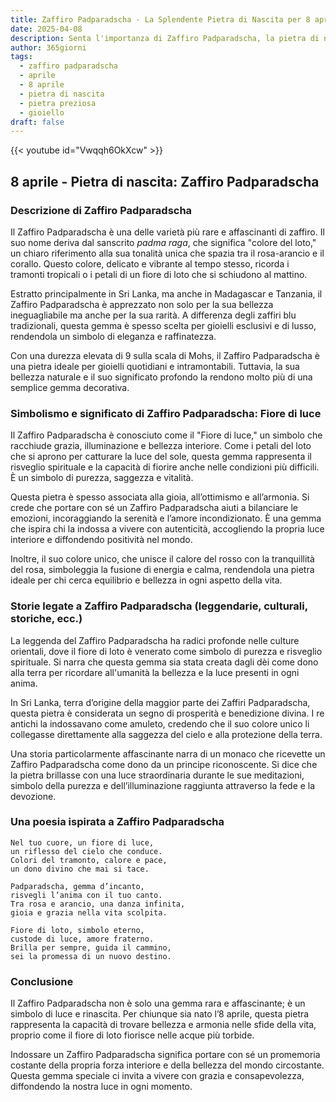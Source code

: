 ```yaml
---
title: Zaffiro Padparadscha - La Splendente Pietra di Nascita per 8 aprile
date: 2025-04-08
description: Senta l'importanza di Zaffiro Padparadscha, la pietra di nascita di 8 aprile che simboleggia Fiore di luce. Lasci che la sua bellezza e il suo significato illuminino la sua giornata.
author: 365giorni
tags:
  - zaffiro padparadscha
  - aprile
  - 8 aprile
  - pietra di nascita
  - pietra preziosa
  - gioiello
draft: false
---
```


{{< youtube id="Vwqqh6OkXcw" >}}

## 8 aprile - Pietra di nascita: Zaffiro Padparadscha

### Descrizione di Zaffiro Padparadscha

Il Zaffiro Padparadscha è una delle varietà più rare e affascinanti di zaffiro. Il suo nome deriva dal sanscrito _padma raga_, che significa "colore del loto," un chiaro riferimento alla sua tonalità unica che spazia tra il rosa-arancio e il corallo. Questo colore, delicato e vibrante al tempo stesso, ricorda i tramonti tropicali o i petali di un fiore di loto che si schiudono al mattino.

Estratto principalmente in Sri Lanka, ma anche in Madagascar e Tanzania, il Zaffiro Padparadscha è apprezzato non solo per la sua bellezza ineguagliabile ma anche per la sua rarità. A differenza degli zaffiri blu tradizionali, questa gemma è spesso scelta per gioielli esclusivi e di lusso, rendendola un simbolo di eleganza e raffinatezza.

Con una durezza elevata di 9 sulla scala di Mohs, il Zaffiro Padparadscha è una pietra ideale per gioielli quotidiani e intramontabili. Tuttavia, la sua bellezza naturale e il suo significato profondo la rendono molto più di una semplice gemma decorativa.

### Simbolismo e significato di Zaffiro Padparadscha: Fiore di luce

Il Zaffiro Padparadscha è conosciuto come il "Fiore di luce," un simbolo che racchiude grazia, illuminazione e bellezza interiore. Come i petali del loto che si aprono per catturare la luce del sole, questa gemma rappresenta il risveglio spirituale e la capacità di fiorire anche nelle condizioni più difficili. È un simbolo di purezza, saggezza e vitalità.

Questa pietra è spesso associata alla gioia, all’ottimismo e all’armonia. Si crede che portare con sé un Zaffiro Padparadscha aiuti a bilanciare le emozioni, incoraggiando la serenità e l’amore incondizionato. È una gemma che ispira chi la indossa a vivere con autenticità, accogliendo la propria luce interiore e diffondendo positività nel mondo.

Inoltre, il suo colore unico, che unisce il calore del rosso con la tranquillità del rosa, simboleggia la fusione di energia e calma, rendendola una pietra ideale per chi cerca equilibrio e bellezza in ogni aspetto della vita.

### Storie legate a Zaffiro Padparadscha (leggendarie, culturali, storiche, ecc.)

La leggenda del Zaffiro Padparadscha ha radici profonde nelle culture orientali, dove il fiore di loto è venerato come simbolo di purezza e risveglio spirituale. Si narra che questa gemma sia stata creata dagli dèi come dono alla terra per ricordare all'umanità la bellezza e la luce presenti in ogni anima.

In Sri Lanka, terra d’origine della maggior parte dei Zaffiri Padparadscha, questa pietra è considerata un segno di prosperità e benedizione divina. I re antichi la indossavano come amuleto, credendo che il suo colore unico li collegasse direttamente alla saggezza del cielo e alla protezione della terra.

Una storia particolarmente affascinante narra di un monaco che ricevette un Zaffiro Padparadscha come dono da un principe riconoscente. Si dice che la pietra brillasse con una luce straordinaria durante le sue meditazioni, simbolo della purezza e dell’illuminazione raggiunta attraverso la fede e la devozione.

### Una poesia ispirata a Zaffiro Padparadscha

```
Nel tuo cuore, un fiore di luce,  
un riflesso del cielo che conduce.  
Colori del tramonto, calore e pace,  
un dono divino che mai si tace.

Padparadscha, gemma d’incanto,  
risvegli l’anima con il tuo canto.  
Tra rosa e arancio, una danza infinita,  
gioia e grazia nella vita scolpita.

Fiore di loto, simbolo eterno,  
custode di luce, amore fraterno.  
Brilla per sempre, guida il cammino,  
sei la promessa di un nuovo destino.
```

### Conclusione

Il Zaffiro Padparadscha non è solo una gemma rara e affascinante; è un simbolo di luce e rinascita. Per chiunque sia nato l’8 aprile, questa pietra rappresenta la capacità di trovare bellezza e armonia nelle sfide della vita, proprio come il fiore di loto fiorisce nelle acque più torbide.

Indossare un Zaffiro Padparadscha significa portare con sé un promemoria costante della propria forza interiore e della bellezza del mondo circostante. Questa gemma speciale ci invita a vivere con grazia e consapevolezza, diffondendo la nostra luce in ogni momento.